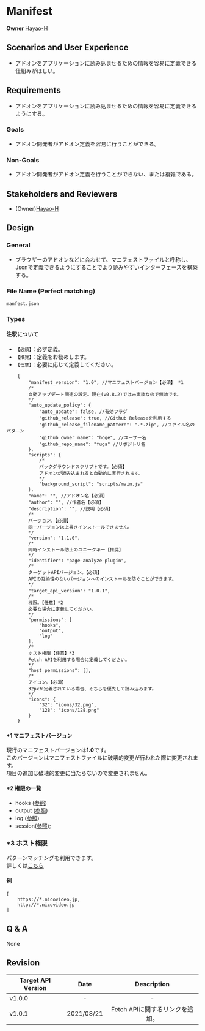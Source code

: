 # Manifest

**Owner** [Hayao-H](https://github.com/Hayao-H)

## Scenarios and User Experience
- アドオンをアプリケーションに読み込ませるための情報を容易に定義できる仕組みがほしい。

## Requirements
- アドオンをアプリケーションに読み込ませるための情報を容易に定義できるようにする。

### Goals
- アドオン開発者がアドオン定義を容易に行うことができる。

### Non-Goals
- アドオン開発者がアドオン定義を行うことができない、または複雑である。

## Stakeholders and Reviewers
- (Owner)[Hayao-H](https://github.com/Hayao-H)

## Design

### General
- ブラウザーのアドオンなどに合わせて、マニフェストファイルと呼称し、Jsonで定義できるようにすることでより読みやすいインターフェースを構築する。

### File Name (Perfect matching)
```manfest.json```

### Types

#### 注釈について
- ```【必須】```：必ず定義。
- ```【推奨】```：定義をお勧めします。
- ```【任意】```：必要に応じて定義してください。 
```jsonc
    {
        "manifest_version": "1.0", //マニフェストバージョン【必須】 *1
        /*
        自動アップデート関連の設定。現在(v0.8.2)では未実装なので無効です。
        */
        "auto_update_policy": { 
            "auto_update": false, //有効フラグ
            "github_release": true, //Github Releaseを利用する
            "github_release_filename_pattern": ".*.zip", //ファイル名のパターン
            "github_owner_name": "hoge", //ユーザー名
            "github_repo_name": "fuga" //リポジトリ名
        },
        "scripts": {
            /*
            バックグラウンドスクリプトです。【必須】
            アドオンが読み込まれると自動的に実行されます。
            */
            "background_script": "scripts/main.js" 
        },
        "name": "", //アドオン名【必須】
        "author": "", //作者名【必須】
        "description": "", //説明【必須】
        /*
        バージョン。【必須】
        同一バージョンは上書きインストールできません。
        */
        "version": "1.1.0", 
        /*
        同時インストール防止のユニークキー【推奨】
        */
        "identifier": "page-analyze-plugin", 
        /*
        ターゲットAPIバージョン。【必須】
        APIの互換性のないバージョンへのインストールを防ぐことができます。
        */
        "target_api_version": "1.0.1",　
        /*
        権限。【任意】*2
        必要な場合に定義してください。
        */
        "permissions": [
            "hooks",
            "output",
            "log"
        ],
        /*
        ホスト権限【任意】*3
        Fetch APIを利用する場合に定義してください。
        */
        "host_permissions": [],
        /*
        アイコン。【必須】
        32pxが定義されている場合、そちらを優先して読み込みます。
        */
        "icons": {
            "32": "icons/32.png",
            "128": "icons/128.png"
        }
    }
```

#### *1 マニフェストバージョン
現行のマニフェストバージョンは**1.0**です。  
このバージョンはマニフェストファイルに破壊的変更が行われた際に変更されます。  
項目の追加は破壊的変更に当たらないので変更されません。

#### *2 権限の一覧
- hooks ([参照](../hooks/hooks-api.md))
- output ([参照](../output/output-api.md))
- log ([参照](../log/log-api.md))
- session([参照](../fetch/fetch-api.md#Permission));

### *3 ホスト権限
パターンマッチングを利用できます。  
詳しくは[こちら](../fetch/fetch-api.md#HostPermissions)
#### 例
```
[
    https://*.nicovideo.jp,
    http://*.nicovideo.jp
]
```

## Q & A
None

## Revision
Target API Version | Date | Description
--- | :---:| :---:
v1.0.0 | - | -
v1.0.1 | 2021/08/21 | Fetch APIに関するリンクを追加。